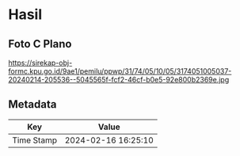 # Hasil

## Foto C Plano

https://sirekap-obj-formc.kpu.go.id/9ae1/pemilu/ppwp/31/74/05/10/05/3174051005037-20240214-205536--5045565f-fcf2-46cf-b0e5-92e800b2369e.jpg


## Metadata

| Key        | Value               |
| ---------- | ------------------- |
| Time Stamp | 2024-02-16 16:25:10 |




